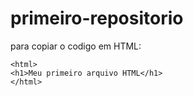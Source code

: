 # primeiro-repositorio

para copiar o codigo em HTML:
```
<html>
<h1>Meu primeiro arquivo HTML</h1>
</html>
```
